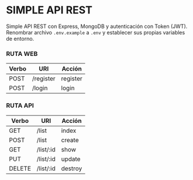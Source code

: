 # SIMPLE API REST
Simple API REST con Express, MongoDB y autenticación con Token (JWT).
Renombrar archivo `.env.example` a `.env` y establecer sus propias variables de entorno.

### RUTA WEB
| Verbo				| URI						| Acción
 ------------------ | --------------------------| ------------------
| POST				| /register					| register
| POST				| /login					| login

### RUTA API
| Verbo				| URI						| Acción
 ------------------ | --------------------------| ------------------
| GET				| /list						| index
| POST				| /list						| create
| GET				| /list/:id					| show
| PUT				| /list/:id					| update
| DELETE			| /list/:id					| destroy
